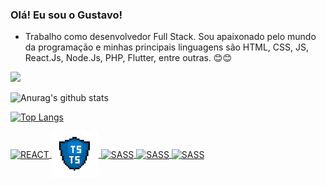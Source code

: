 ### Olá! Eu sou o Gustavo!
- Trabalho como desenvolvedor Full Stack. Sou apaixonado pelo mundo da programação e minhas principais linguagens são HTML, CSS, JS, React.Js, Node.Js, PHP, Flutter, entre outras. 😊😊


 <a href="https://www.linkedin.com/in/gustavo-rezende-2709/"  target="_blank" >
  <img src="https://img.shields.io/badge/LinkedIn-0077B5?style=for-the-badge&logo=linkedin&logoColor=white"/>
</a>
 </br>

![Anurag's github stats](https://github-readme-stats.vercel.app/api?username=gustavoorez&show_icons=true&theme=radical)

[![Top Langs](https://github-readme-stats.vercel.app/api/top-langs/?username=gustavoorez&layout=compact&theme=radical)](https://github.com/anuraghazra/github-readme-stats)

 <a href="https://pt-br.reactjs.org/" target="_blank">
      <img align="center" src="https://github.com/gustavofbc/pixel_of_shields/blob/main/base/javascript.png" alt="REACT" height="75" width="75" />
  </a>

  <a href="https://www.typescriptlang.org/pt/" target="_blank">
      <img align="center" src="https://github.com/gustavofbc/pixel_of_shields/blob/main/base/typescript.png" alt="REACT" height="75" width="75" />
  </a>

  <a href="https://sass-lang.com/" target="_blank">
      <img align="center" src="https://github.com/gustavofbc/pixel_of_shields/blob/main/base/node.png" alt="SASS" height="75" width="75" />
  </a>
    <a href="https://sass-lang.com/" target="_blank">
      <img align="center" src="https://github.com/gustavofbc/pixel_of_shields/blob/main/base/react.png" alt="SASS" height="75" width="75" />
  </a>
      <a href="https://sass-lang.com/" target="_blank">
      <img align="center" src="https://github.com/gustavofbc/pixel_of_shields/blob/main/base/figma.png" alt="SASS" height="75" width="75" />
  </a>
  


<!--
*GustavooRez/GustavooRez* is a ✨ special ✨ repository because its `README.md` (this file) appears on your GitHub profile.-->
